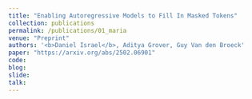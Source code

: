 ```yaml
---
title: "Enabling Autoregressive Models to Fill In Masked Tokens"
collection: publications
permalink: /publications/01_maria
venue: "Preprint"
authors: '<b>Daniel Israel</b>, Aditya Grover, Guy Van den Broeck'
paper: "https://arxiv.org/abs/2502.06901"
code:
blog:
slide:
talk:
---
```

